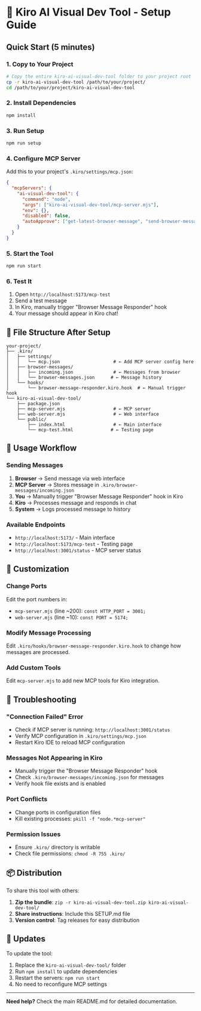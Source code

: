 # 🚀 Kiro AI Visual Dev Tool - Setup Guide

## Quick Start (5 minutes)

### 1. Copy to Your Project
```bash
# Copy the entire kiro-ai-visual-dev-tool folder to your project root
cp -r kiro-ai-visual-dev-tool /path/to/your/project/
cd /path/to/your/project/kiro-ai-visual-dev-tool
```

### 2. Install Dependencies
```bash
npm install
```

### 3. Run Setup
```bash
npm run setup
```

### 4. Configure MCP Server
Add this to your project's `.kiro/settings/mcp.json`:

```json
{
  "mcpServers": {
    "ai-visual-dev-tool": {
      "command": "node",
      "args": ["kiro-ai-visual-dev-tool/mcp-server.mjs"],
      "env": {},
      "disabled": false,
      "autoApprove": ["get-latest-browser-message", "send-browser-message"]
    }
  }
}
```

### 5. Start the Tool
```bash
npm run start
```

### 6. Test It
1. Open `http://localhost:5173/mcp-test`
2. Send a test message
3. In Kiro, manually trigger "Browser Message Responder" hook
4. Your message should appear in Kiro chat!

## 📁 File Structure After Setup

```
your-project/
├── .kiro/
│   ├── settings/
│   │   └── mcp.json                    # ← Add MCP server config here
│   ├── browser-messages/
│   │   ├── incoming.json               # ← Messages from browser
│   │   └── browser-messages.json      # ← Message history
│   └── hooks/
│       └── browser-message-responder.kiro.hook  # ← Manual trigger hook
└── kiro-ai-visual-dev-tool/
    ├── package.json
    ├── mcp-server.mjs                  # ← MCP server
    ├── web-server.mjs                  # ← Web interface
    └── public/
        ├── index.html                  # ← Main interface
        └── mcp-test.html              # ← Testing page
```

## 🎯 Usage Workflow

### Sending Messages
1. **Browser** → Send message via web interface
2. **MCP Server** → Stores message in `.kiro/browser-messages/incoming.json`
3. **You** → Manually trigger "Browser Message Responder" hook in Kiro
4. **Kiro** → Processes message and responds in chat
5. **System** → Logs processed message to history

### Available Endpoints
- `http://localhost:5173/` - Main interface
- `http://localhost:5173/mcp-test` - Testing page
- `http://localhost:3001/status` - MCP server status

## 🔧 Customization

### Change Ports
Edit the port numbers in:
- `mcp-server.mjs` (line ~200): `const HTTP_PORT = 3001;`
- `web-server.mjs` (line ~10): `const PORT = 5174;`

### Modify Message Processing
Edit `.kiro/hooks/browser-message-responder.kiro.hook` to change how messages are processed.

### Add Custom Tools
Edit `mcp-server.mjs` to add new MCP tools for Kiro integration.

## 🐛 Troubleshooting

### "Connection Failed" Error
- Check if MCP server is running: `http://localhost:3001/status`
- Verify MCP configuration in `.kiro/settings/mcp.json`
- Restart Kiro IDE to reload MCP configuration

### Messages Not Appearing in Kiro
- Manually trigger the "Browser Message Responder" hook
- Check `.kiro/browser-messages/incoming.json` for messages
- Verify hook file exists and is enabled

### Port Conflicts
- Change ports in configuration files
- Kill existing processes: `pkill -f "node.*mcp-server"`

### Permission Issues
- Ensure `.kiro/` directory is writable
- Check file permissions: `chmod -R 755 .kiro/`

## 📦 Distribution

To share this tool with others:

1. **Zip the bundle**: `zip -r kiro-ai-visual-dev-tool.zip kiro-ai-visual-dev-tool/`
2. **Share instructions**: Include this SETUP.md file
3. **Version control**: Tag releases for easy distribution

## 🔄 Updates

To update the tool:

1. Replace the `kiro-ai-visual-dev-tool/` folder
2. Run `npm install` to update dependencies
3. Restart the servers: `npm run start`
4. No need to reconfigure MCP settings

---

**Need help?** Check the main README.md for detailed documentation.